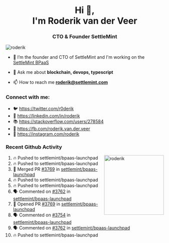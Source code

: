<h1 align="center">Hi 👋,<br/> I'm Roderik van der Veer</h1>
<h3 align="center">CTO & Founder SettleMint</h3>

<p align="left"> <img src="https://komarev.com/ghpvc/?username=roderik" alt="roderik" /> </p>

- 🔭 I’m the founder and CTO of SettleMint and I'm working on the [SettleMint BPaaS](https://settlemint.com)

- 💬 Ask me about **blockchain, devops, typescript**

- 📫 How to reach me **roderik@settlemint.com**



### Connect with me:

- 🐦 https://twitter.com/r0derik
- 🏢 https://linkedin.com/in/roderik
- 📚 https://stackoverflow.com/users/278584
- 🙊 https://fb.com/roderik.van.der.veer
- 📸 https://instagram.com/roderik

### Recent Github Activity
<img src="https://github-readme-stats.vercel.app/api?username=roderik&show_icons=true&count_private=true" alt="roderik" align="right" height="190" />

<!--START_SECTION:activity-->
1. 🔥 Pushed to settlemint/bpaas-launchpad
2. 🔥 Pushed to settlemint/bpaas-launchpad
3. 🎉 Merged PR [#3769](https://github.com/settlemint/bpaas-launchpad/pull/3769) in [settlemint/bpaas-launchpad](https://github.com/settlemint/bpaas-launchpad)
4. 🔥 Pushed to settlemint/bpaas-launchpad
5. 🔥 Pushed to settlemint/bpaas-launchpad
6. 🗣 Commented on [#3762](https://github.com/settlemint/bpaas-launchpad/issues/3762) in [settlemint/bpaas-launchpad](https://github.com/settlemint/bpaas-launchpad)
7. 💪 Opened PR [#3769](https://github.com/settlemint/bpaas-launchpad/pull/3769) in [settlemint/bpaas-launchpad](https://github.com/settlemint/bpaas-launchpad)
8. 🗣 Commented on [#3754](https://github.com/settlemint/bpaas-launchpad/issues/3754) in [settlemint/bpaas-launchpad](https://github.com/settlemint/bpaas-launchpad)
9. 🗣 Commented on [#3762](https://github.com/settlemint/bpaas-launchpad/issues/3762) in [settlemint/bpaas-launchpad](https://github.com/settlemint/bpaas-launchpad)
10. 🔥 Pushed to settlemint/bpaas-launchpad
<!--END_SECTION:activity-->